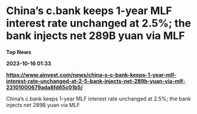 # China’s c.bank keeps 1-year MLF interest rate unchanged at 2.5%; the bank injects net 289B yuan via MLF
**Top News**

**2023-10-16 01:33**

**https://www.ainvest.com/news/china-s-c-bank-keeps-1-year-mlf-interest-rate-unchanged-at-2-5-bank-injects-net-289b-yuan-via-mlf-23101000679ada8fd65c01b5/**

China’s c.bank keeps 1-year MLF interest rate unchanged at 2.5%; the bank injects net 289B yuan via MLF